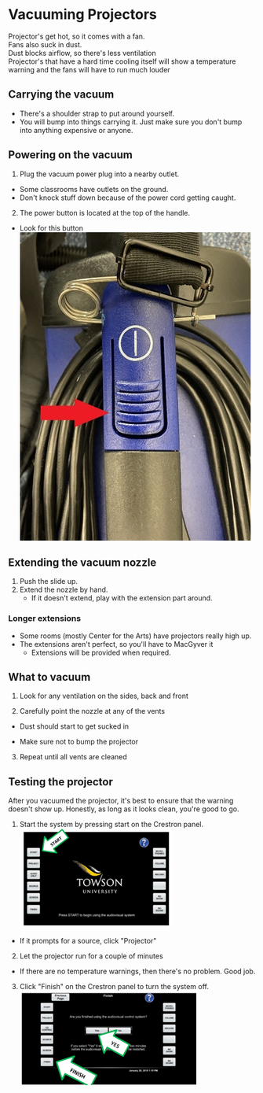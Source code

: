 # Vacuuming Projectors

Projector's get hot, so it comes with a fan.  
Fans also suck in dust.  
Dust blocks airflow, so there's less ventilation  
Projector's that have a hard time cooling itself will show a temperature warning and the fans will have to run much louder

## Carrying the vacuum

- There's a shoulder strap to put around yourself.
- You will bump into things carrying it. Just make sure you don't bump into anything expensive or anyone.

## Powering on the vacuum

1. Plug the vacuum power plug into a nearby outlet.
  - Some classrooms have outlets on the ground.
  - Don't knock stuff down because of the power cord getting caught.
2. The power button is located at the top of the handle.
  - Look for this button    
  ![](img/power_button.jpg)

## Extending the vacuum nozzle

1. Push the slide up.
2. Extend the nozzle by hand.
   - If it doesn't extend, play with the extension part around.  

### Longer extensions

- Some rooms (mostly Center for the Arts) have projectors really high up.
- The extensions aren't perfect, so you'll have to MacGyver it
  - Extensions will be provided when required.

## What to vacuum

1. Look for any ventilation on the sides, back and front

2. Carefully point the nozzle at any of the vents

- Dust should start to get sucked in

- Make sure not to bump the projector

3.	Repeat until all vents are cleaned

## Testing the projector

After you vacuumed the projector, it's best to ensure that the warning doesn't show up. Honestly, as long as it looks clean, you're good to go.

1. Start the system by pressing start on the Crestron panel.  
  ![](img/crestron_on.png)
  - If it prompts for a source, click "Projector" 
2. Let the projector run for a couple of minutes
  - If there are no temperature warnings, then there's no problem. Good job.
3. Click "Finish" on the Crestron panel to turn the system off.  
  ![](img/crestron_off.png)
